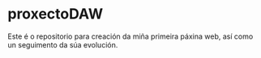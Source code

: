 # proxectoDAW

Este é o repositorio para creación da miña primeira páxina web, así como un seguimento da súa evolución.
